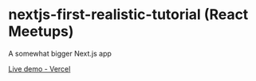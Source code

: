 # nextjs-first-realistic-tutorial (React Meetups)
A somewhat bigger Next.js app

[Live demo - Vercel](https://nextjs-first-realistic-tutorial.vercel.app/)
